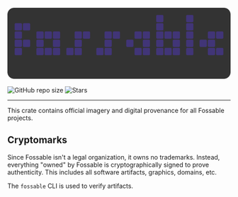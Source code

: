 <p align="center">
	<img src="https://raw.githubusercontent.com/fossable/fossable/master/.github/images/fossable-256.png" />
</p>

![GitHub repo size](https://img.shields.io/github/repo-size/fossable/turbine)
![Stars](https://img.shields.io/github/stars/fossable/turbine?style=social)
<hr>

This crate contains official imagery and digital provenance for all Fossable projects.

## Cryptomarks

Since Fossable isn't a legal organization, it owns no trademarks. Instead, everything
"owned" by Fossable is cryptographically signed to prove authenticity. This includes
all software artifacts, graphics, domains, etc.

The `fossable` CLI is used to verify artifacts.
